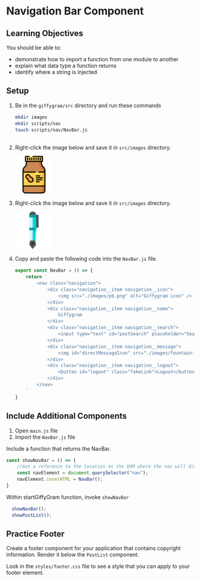 # Navigation Bar Component


## Learning Objectives
You should be able to:
* demonstrate how to import a function from one module to another
* explain what data type a function returns
* identify where a string is injected


## Setup

1. Be in the `giffygram/src` directory and run these commands
    ```sh
    mkdir images
    mkdir scripts/nav
    touch scripts/nav/NavBar.js
  
    ```

1. Right-click the image below and save it in `src/images` directory.

    <img src="./images/pb.png" height="100px">

1. Right-click the image below and save it in `src/images` directory.

    <img src="./images/fountain-pen.svg" height="100px">

1. Copy and paste the following code into the `NavBar.js` file.
    ```js
    export const NavBar = () => {
        return `
            <nav class="navigation">
                <div class="navigation__item navigation__icon">
                    <img src="./images/pb.png" alt="Giffygram icon" />
                </div>
                <div class="navigation__item navigation__name">
                    Giffygram
                </div>
                <div class="navigation__item navigation__search">
                    <input type="text" id="postSearch" placeholder="Search posts..." />
                </div>
                <div class="navigation__item navigation__message">
                    <img id="directMessageIcon" src="./images/fountain-pen.svg" alt="Direct message" />
                </div>
                <div class="navigation__item navigation__logout">
                    <button id="logout" class="fakeLink">Logout</button>
                </div>
            </nav>
        `
    }
    ```
## Include Additional Components

1. Open `main.js` file
1. Import the `NavBar.js` file

Include a function that returns the NavBar.
```js
const showNavBar = () => {
    //Get a reference to the location on the DOM where the nav will display
    const navElement = document.querySelector("nav");
	navElement.innerHTML = NavBar();
}
```

Within startGiffyGram function, invoke `showNavBar`
```js
  showNavBar();
  showPostList();
```


## Practice Footer

Create a footer component for your application that contains copyright information. Render it below the `PostList` component.

Look in the `styles/footer.css` file to see a style that you can apply to your footer element.